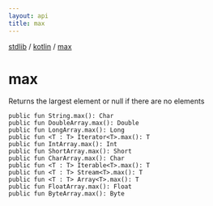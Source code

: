 ```yaml
---
layout: api
title: max
---
```

[stdlib](../index.html) / [kotlin](index.html) / [max](max.html)

# max
Returns the largest element or null if there are no elements
```
public fun String.max(): Char
public fun DoubleArray.max(): Double
public fun LongArray.max(): Long
public fun <T : T> Iterator<T>.max(): T
public fun IntArray.max(): Int
public fun ShortArray.max(): Short
public fun CharArray.max(): Char
public fun <T : T> Iterable<T>.max(): T
public fun <T : T> Stream<T>.max(): T
public fun <T : T> Array<T>.max(): T
public fun FloatArray.max(): Float
public fun ByteArray.max(): Byte
```

